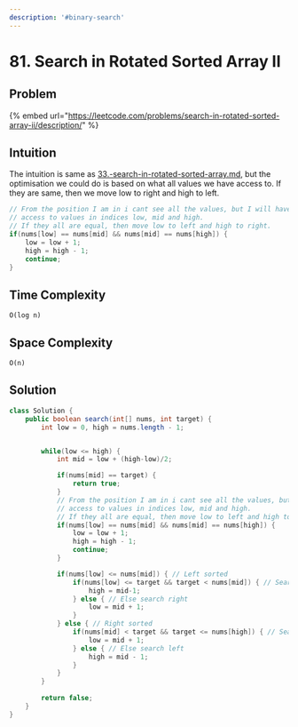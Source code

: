 ```yaml
---
description: '#binary-search'
---
```


# 81. Search in Rotated Sorted Array II

## Problem

{% embed url="https://leetcode.com/problems/search-in-rotated-sorted-array-ii/description/" %}

## Intuition

The intuition is same as [33.-search-in-rotated-sorted-array.md](33.-search-in-rotated-sorted-array.md "mention"), but the optimisation we could do is based on what all values we have access to. If they are same, then we move low to right and high to left.

```java
// From the position I am in i cant see all the values, but I will have
// access to values in indices low, mid and high. 
// If they all are equal, then move low to left and high to right.
if(nums[low] == nums[mid] && nums[mid] == nums[high]) {
    low = low + 1;
    high = high - 1;
    continue;
}
```

## Time Complexity

`O(log n)`

## Space Complexity

`O(n)`

## Solution

```java
class Solution {
    public boolean search(int[] nums, int target) {
        int low = 0, high = nums.length - 1;


        while(low <= high) {
            int mid = low + (high-low)/2;

            if(nums[mid] == target) {
                return true;
            }
            // From the position I am in i cant see all the values, but I will have
            // access to values in indices low, mid and high. 
            // If they all are equal, then move low to left and high to right.
            if(nums[low] == nums[mid] && nums[mid] == nums[high]) {
                low = low + 1;
                high = high - 1;
                continue;
            }

            if(nums[low] <= nums[mid]) { // Left sorted
                if(nums[low] <= target && target < nums[mid]) { // Search left
                    high = mid-1;
                } else { // Else search right
                    low = mid + 1;
                }
            } else { // Right sorted 
                if(nums[mid] < target && target <= nums[high]) { // Search right
                    low = mid + 1;
                } else { // Else search left
                    high = mid - 1;
                }
            }
        }
        
        return false;
    }
}
```
